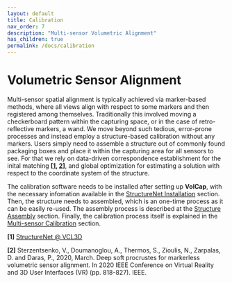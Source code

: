 ```yaml
---
layout: default
title: Calibration
nav_order: 7
description: "Multi-sensor Volumetric Alignment"
has_children: true
permalink: /docs/calibration
---
```


# Volumetric Sensor Alignment

Multi-sensor spatial alignment is typically achieved via marker-based methods, where all views align with respect to some markers and then registered among themselves.
Traditionally this involved moving a checkerboard pattern within the capturing space, or in the case of retro-reflective markers, a wand.
We move beyond such tedious, error-prone processes and instead employ a structure-based calibration without any markers.
Users simply need to assemble a structure out of commonly found packaging boxes and place it within the capturing area for all sensors to see.
For that we rely on data-driven correspondence establishment for the inital matching __\[[1](#StructureNetRepo), [2](#StructureNetPaper)\]__, and global optimization for estimating a solution with respect to the coordinate system of the structure.

The calibration software needs to be installed after setting up **VolCap**, with the necessary infomation available in the [StructureNet Installation](calibration/installation) section.
Then, the structure needs to assembled, which is an one-time process as it can be easily re-used.
The assembly process is described at the [Structure Assembly](/calibration/assembly) section.
Finally, the calibration process itself is explained in the [Multi-sensor Calibration](../calibration/process) section.


<a name="StructureNetRepo"/>__[1]__ [StructureNet @ VCL3D](https://github.com/VCL3D/StructureNet/)

<a name="StructureNetPaper"/>__[2]__ Sterzentsenko, V., Doumanoglou, A., Thermos, S., Zioulis, N., Zarpalas, D. and Daras, P., 2020, March. Deep soft procrustes for markerless volumetric sensor alignment. In 2020 IEEE Conference on Virtual Reality and 3D User Interfaces (VR) (pp. 818-827). IEEE.
